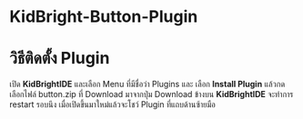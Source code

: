 # KidBright-Button-Plugin

# วิธีติดตั้ง Plugin

เปิด **KidBrightIDE** และเลือก Menu ที่มีชื่อว่า Plugins และ เลือก **Install Plugin** แล้วกดเลือกไฟล์ button.zip ที่ Download มาจากปุ่ม Download ข้างบน 
**KidBrightIDE** จะทำการ restart รอบนึง เมื่อเปิดขึ้นมาใหม่แล้วจะโชว์ Plugin ที่แถบด้านซ้ายมือ
